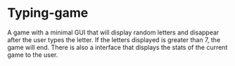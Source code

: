 # Typing-game
A game with a minimal GUI that will display random letters and disappear after the user types the letter. If the letters displayed is greater than 7, the game will end. There is also a interface that displays the stats of the current game to the user.
